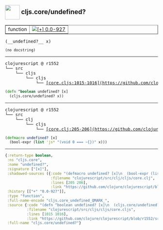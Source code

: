 ## <img width="48px" valign="middle" src="http://i.imgur.com/Hi20huC.png"> cljs.core/undefined?

 <table border="1">
<tr>
<td>function</td>
<td><a href="https://github.com/cljsinfo/api-refs/tree/0.0-927"><img valign="middle" alt="[+] 0.0-927" src="https://img.shields.io/badge/+-0.0--927-lightgrey.svg"></a> </td>
</tr>
</table>

 <samp>
(__undefined?__ x)<br>
</samp>

```
(no docstring)
```

---

 <pre>
clojurescript @ r1552
└── src
    └── cljs
        └── cljs
            └── <ins>[core.cljs:1015-1016](https://github.com/clojure/clojurescript/blob/r1552/src/cljs/cljs/core.cljs#L1015-L1016)</ins>
</pre>

```clj
(defn ^boolean undefined? [x]
  (cljs.core/undefined? x))
```


---

 <pre>
clojurescript @ r1552
└── src
    └── clj
        └── cljs
            └── <ins>[core.clj:205-206](https://github.com/clojure/clojurescript/blob/r1552/src/clj/cljs/core.clj#L205-L206)</ins>
</pre>

```clj
(defmacro undefined? [x]
  (bool-expr (list 'js* "(void 0 === ~{})" x)))
```

---

```clj
{:return-type boolean,
 :ns "cljs.core",
 :name "undefined?",
 :signature ["[x]"],
 :shadowed-sources ({:code "(defmacro undefined? [x]\n  (bool-expr (list 'js* \"(void 0 === ~{})\" x)))",
                     :filename "clojurescript/src/clj/cljs/core.clj",
                     :lines [205 206],
                     :link "https://github.com/clojure/clojurescript/blob/r1552/src/clj/cljs/core.clj#L205-L206"}),
 :history [["+" "0.0-927"]],
 :type "function",
 :full-name-encode "cljs.core_undefined_QMARK_",
 :source {:code "(defn ^boolean undefined? [x]\n  (cljs.core/undefined? x))",
          :filename "clojurescript/src/cljs/cljs/core.cljs",
          :lines [1015 1016],
          :link "https://github.com/clojure/clojurescript/blob/r1552/src/cljs/cljs/core.cljs#L1015-L1016"},
 :full-name "cljs.core/undefined?"}

```
